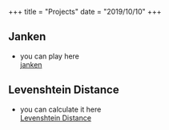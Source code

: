 +++
title = "Projects"
date = "2019/10/10"
+++



## Janken
* you can play here  
[janken](https://takumi34.github.io/janken/)

## Levenshtein Distance
* you can calculate it here  
[Levenshtein Distance](https://takumi34.github.io/elm-levenstein/) 